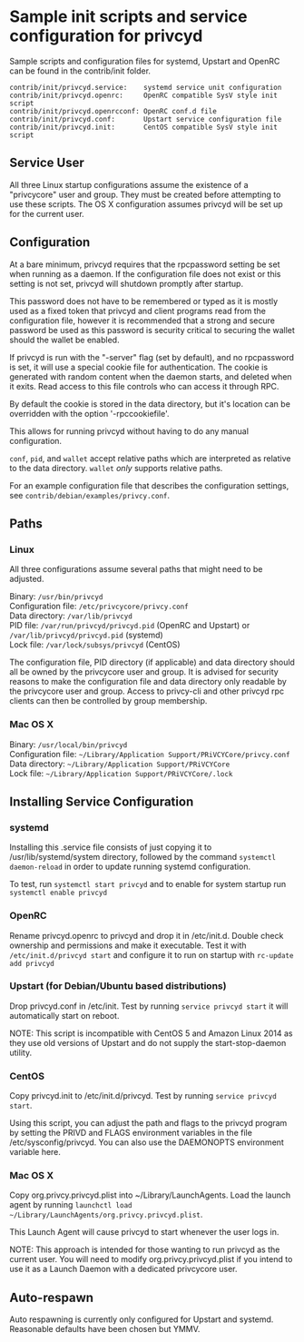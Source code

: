 Sample init scripts and service configuration for privcyd
==========================================================

Sample scripts and configuration files for systemd, Upstart and OpenRC
can be found in the contrib/init folder.

    contrib/init/privcyd.service:    systemd service unit configuration
    contrib/init/privcyd.openrc:     OpenRC compatible SysV style init script
    contrib/init/privcyd.openrcconf: OpenRC conf.d file
    contrib/init/privcyd.conf:       Upstart service configuration file
    contrib/init/privcyd.init:       CentOS compatible SysV style init script

Service User
---------------------------------

All three Linux startup configurations assume the existence of a "privcycore" user
and group.  They must be created before attempting to use these scripts.
The OS X configuration assumes privcyd will be set up for the current user.

Configuration
---------------------------------

At a bare minimum, privcyd requires that the rpcpassword setting be set
when running as a daemon.  If the configuration file does not exist or this
setting is not set, privcyd will shutdown promptly after startup.

This password does not have to be remembered or typed as it is mostly used
as a fixed token that privcyd and client programs read from the configuration
file, however it is recommended that a strong and secure password be used
as this password is security critical to securing the wallet should the
wallet be enabled.

If privcyd is run with the "-server" flag (set by default), and no rpcpassword is set,
it will use a special cookie file for authentication. The cookie is generated with random
content when the daemon starts, and deleted when it exits. Read access to this file
controls who can access it through RPC.

By default the cookie is stored in the data directory, but it's location can be overridden
with the option '-rpccookiefile'.

This allows for running privcyd without having to do any manual configuration.

`conf`, `pid`, and `wallet` accept relative paths which are interpreted as
relative to the data directory. `wallet` *only* supports relative paths.

For an example configuration file that describes the configuration settings,
see `contrib/debian/examples/privcy.conf`.

Paths
---------------------------------

### Linux

All three configurations assume several paths that might need to be adjusted.

Binary:              `/usr/bin/privcyd`  
Configuration file:  `/etc/privcycore/privcy.conf`  
Data directory:      `/var/lib/privcyd`  
PID file:            `/var/run/privcyd/privcyd.pid` (OpenRC and Upstart) or `/var/lib/privcyd/privcyd.pid` (systemd)  
Lock file:           `/var/lock/subsys/privcyd` (CentOS)  

The configuration file, PID directory (if applicable) and data directory
should all be owned by the privcycore user and group.  It is advised for security
reasons to make the configuration file and data directory only readable by the
privcycore user and group.  Access to privcy-cli and other privcyd rpc clients
can then be controlled by group membership.

### Mac OS X

Binary:              `/usr/local/bin/privcyd`  
Configuration file:  `~/Library/Application Support/PRiVCYCore/privcy.conf`  
Data directory:      `~/Library/Application Support/PRiVCYCore`  
Lock file:           `~/Library/Application Support/PRiVCYCore/.lock`  

Installing Service Configuration
-----------------------------------

### systemd

Installing this .service file consists of just copying it to
/usr/lib/systemd/system directory, followed by the command
`systemctl daemon-reload` in order to update running systemd configuration.

To test, run `systemctl start privcyd` and to enable for system startup run
`systemctl enable privcyd`

### OpenRC

Rename privcyd.openrc to privcyd and drop it in /etc/init.d.  Double
check ownership and permissions and make it executable.  Test it with
`/etc/init.d/privcyd start` and configure it to run on startup with
`rc-update add privcyd`

### Upstart (for Debian/Ubuntu based distributions)

Drop privcyd.conf in /etc/init.  Test by running `service privcyd start`
it will automatically start on reboot.

NOTE: This script is incompatible with CentOS 5 and Amazon Linux 2014 as they
use old versions of Upstart and do not supply the start-stop-daemon utility.

### CentOS

Copy privcyd.init to /etc/init.d/privcyd. Test by running `service privcyd start`.

Using this script, you can adjust the path and flags to the privcyd program by
setting the PRIVD and FLAGS environment variables in the file
/etc/sysconfig/privcyd. You can also use the DAEMONOPTS environment variable here.

### Mac OS X

Copy org.privcy.privcyd.plist into ~/Library/LaunchAgents. Load the launch agent by
running `launchctl load ~/Library/LaunchAgents/org.privcy.privcyd.plist`.

This Launch Agent will cause privcyd to start whenever the user logs in.

NOTE: This approach is intended for those wanting to run privcyd as the current user.
You will need to modify org.privcy.privcyd.plist if you intend to use it as a
Launch Daemon with a dedicated privcycore user.

Auto-respawn
-----------------------------------

Auto respawning is currently only configured for Upstart and systemd.
Reasonable defaults have been chosen but YMMV.
